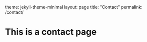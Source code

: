 
theme: jekyll-theme-minimal
layout: page
title: "Contact"
permalink: /contact/


# This is a contact page 
